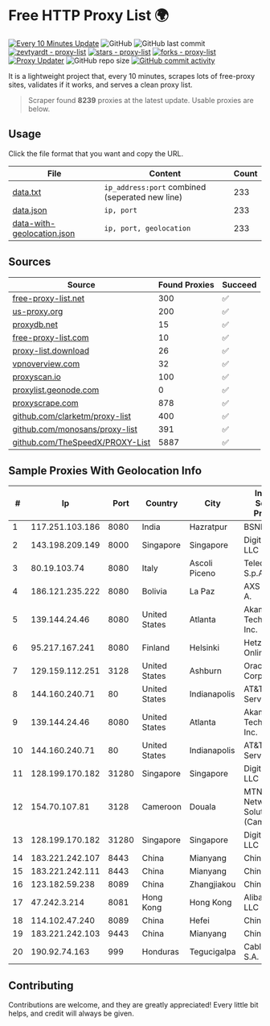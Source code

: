 
# Free HTTP Proxy List 🌍

[![Every 10 Minutes Update](https://github.com/mertguvencli/http-proxy-list/actions/workflows/main.yml/badge.svg?branch=main)](https://github.com/mertguvencli/http-proxy-list/actions/workflows/main.yml)
![GitHub](https://img.shields.io/github/license/mertguvencli/http-proxy-list)
![GitHub last commit](https://img.shields.io/github/last-commit/mertguvencli/http-proxy-list)
[![zevtyardt - proxy-list](https://img.shields.io/static/v1?label=zevtyardt&message=proxy-list&color=blue&logo=github)](https://github.com/zevtyardt/proxy-list "Go to GitHub repo")
[![stars - proxy-list](https://img.shields.io/github/stars/zevtyardt/proxy-list?style=social)](https://github.com/zevtyardt/proxy-list)
[![forks - proxy-list](https://img.shields.io/github/forks/zevtyardt/proxy-list?style=social)](https://github.com/zevtyardt/proxy-list)
[![Proxy Updater](https://github.com/zevtyardt/proxy-list/workflows/Proxy%20Updater/badge.svg)](https://github.com/zevtyardt/proxy-list/actions?query=workflow:"Proxy+Updater")
![GitHub repo size](https://img.shields.io/github/repo-size/zevtyardt/proxy-list)
[![GitHub commit activity](https://img.shields.io/github/commit-activity/m/zevtyardt/proxy-list?logo=commits)](https://github.com/zevtyardt/proxy-list/commits/main)

It is a lightweight project that, every 10 minutes, scrapes lots of free-proxy sites, validates if it works, and serves a clean proxy list.

> Scraper found **8239** proxies at the latest update. Usable proxies are below.

## Usage

Click the file format that you want and copy the URL.

|File|Content|Count|
|----|-------|-----|
|[data.txt](https://raw.githubusercontent.com/mertguvencli/http-proxy-list/main/proxy-list/data.txt)|`ip_address:port` combined (seperated new line)|233|
|[data.json](https://raw.githubusercontent.com/mertguvencli/http-proxy-list/main/proxy-list/data.json)|`ip, port`|233|
|[data-with-geolocation.json](https://raw.githubusercontent.com/mertguvencli/http-proxy-list/main/proxy-list/data-with-geolocation.json)|`ip, port, geolocation`|233|

## Sources

|Source|Found Proxies|Succeed|
|------|-------------|-------|
|[free-proxy-list.net](https://free-proxy-list.net)|300|✅|
|[us-proxy.org](https://www.us-proxy.org)|200|✅|
|[proxydb.net](http://proxydb.net)|15|✅|
|[free-proxy-list.com](https://free-proxy-list.com/?page=&port=&type%5B%5D=http&type%5B%5D=https&up_time=0&search=Search)|10|✅|
|[proxy-list.download](https://www.proxy-list.download/HTTP)|26|✅|
|[vpnoverview.com](https://vpnoverview.com/privacy/anonymous-browsing/free-proxy-servers)|32|✅|
|[proxyscan.io](https://www.proxyscan.io)|100|✅|
|[proxylist.geonode.com](https://proxylist.geonode.com/api/proxy-list?limit=300&page=1&sort_by=lastChecked&sort_type=desc&protocols=http,https)|0|✅|
|[proxyscrape.com](https://api.proxyscrape.com/v2/?request=displayproxies&protocol=http&timeout=10000&country=all&ssl=all&anonymity=all)|878|✅|
|[github.com/clarketm/proxy-list](https://raw.githubusercontent.com/clarketm/proxy-list/master/proxy-list-raw.txt)|400|✅|
|[github.com/monosans/proxy-list](https://raw.githubusercontent.com/monosans/proxy-list/main/proxies/http.txt)|391|✅|
|[github.com/TheSpeedX/PROXY-List](https://raw.githubusercontent.com/TheSpeedX/PROXY-List/master/http.txt)|5887|✅|


## Sample Proxies With Geolocation Info

|#|Ip|Port|Country|City|Internet Service Provider|
|-|--|----|-------|----|-------------------------|
|1|117.251.103.186|8080|India|Hazratpur|BSNL Internet|
|2|143.198.209.149|8000|Singapore|Singapore|DigitalOcean, LLC|
|3|80.19.103.74|8080|Italy|Ascoli Piceno|Telecom Italia S.p.A.|
|4|186.121.235.222|8080|Bolivia|La Paz|AXS Bolivia S. A.|
|5|139.144.24.46|8080|United States|Atlanta|Akamai Technologies, Inc.|
|6|95.217.167.241|8080|Finland|Helsinki|Hetzner Online GmbH|
|7|129.159.112.251|3128|United States|Ashburn|Oracle Corporation|
|8|144.160.240.71|80|United States|Indianapolis|AT&T Services, Inc.|
|9|139.144.24.46|8080|United States|Atlanta|Akamai Technologies, Inc.|
|10|144.160.240.71|80|United States|Indianapolis|AT&T Services, Inc.|
|11|128.199.170.182|31280|Singapore|Singapore|DigitalOcean, LLC|
|12|154.70.107.81|3128|Cameroon|Douala|MTN Network Solutions (Cameroon)|
|13|128.199.170.182|31280|Singapore|Singapore|DigitalOcean, LLC|
|14|183.221.242.107|8443|China|Mianyang|China Mobile|
|15|183.221.242.111|8443|China|Mianyang|China Mobile|
|16|123.182.59.238|8089|China|Zhangjiakou|Chinanet|
|17|47.242.3.214|8081|Hong Kong|Hong Kong|Alibaba.com LLC|
|18|114.102.47.240|8089|China|Hefei|Chinanet|
|19|183.221.242.103|9443|China|Mianyang|China Mobile|
|20|190.92.74.163|999|Honduras|Tegucigalpa|Cablecolor S.A.|



## Contributing

Contributions are welcome, and they are greatly appreciated! Every
little bit helps, and credit will always be given.

